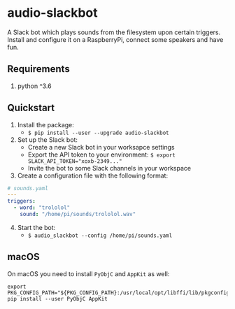 # audio-slackbot

A Slack bot which plays sounds from the filesystem upon certain triggers. Install and configure
it on a RaspberryPi, connect some speakers and have fun.

## Requirements

1. python ^3.6

## Quickstart

1. Install the package:
   * `$ pip install --user --upgrade audio-slackbot`
2. Set up the Slack bot:
   * Create a new Slack bot in your worksapce settings
   * Export the API token to your environment: `$ export SLACK_API_TOKEN="xoxb-2349..."`
   * Invite the bot to some Slack channels in your workspace
3. Create a configuration file with the following format:

```yaml
# sounds.yaml
---
triggers:
  - word: "trololol"
    sound: "/home/pi/sounds/trololol.wav"
```

4. Start the bot:
   * `$ audio_slackbot --config /home/pi/sounds.yaml`

## macOS

On macOS you need to install `PyObjC` and `AppKit` as well:

```shell
export PKG_CONFIG_PATH="${PKG_CONFIG_PATH}:/usr/local/opt/libffi/lib/pkgconfig"
pip install --user PyObjC AppKit
```

